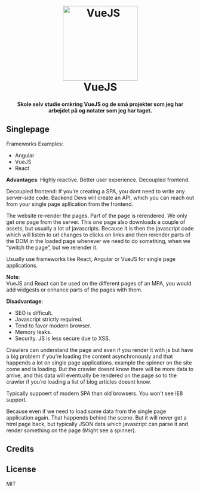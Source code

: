 <h1 align="center">
  <br>
  <a href="#"><img src="https://vuejs.org/images/logo.png" alt="VueJS" width="200"></a>
  <br>
  VueJS
  <br>
</h1>

<h4 align="center">Skole selv studie omkring VueJS og de små projekter som jeg har arbejdet på og notater som jeg har taget.</h4>

## Singlepage

Frameworks Examples:
 * Angular
 * VueJS
 * React
 
 **Advantages**: Highly reactive. Better user experience. Decoupled frontend.
 
Decoupled frontend: If you’re creating a SPA, you dont need to write any server-side code. Backend Devs will create an API, which you can reach out from your single page apllication from the frontend. 

The website re-render the pages. Part of the page is rerendered. We only get one page from the server. This one page also downloads a couple of assets, but usually a lot of javascripts. Because it is then the javascript code which will listen to url changes to clicks on links and then rerender parts of the DOM in the loaded page whenever we need to do something, when we “switch the page”, but we rerender it. 

Usually use frameworks like React, Angular or VueJS for single page applications.

**Note**: <br>
VueJS and React can be used on the different pages of an MPA, you would add widgests or enhance parts of the pages with them. 

**Disadvantage**:
 * SEO is difficult.
 * Javascript strictly required. 
 * Tend to favor modern browser. 
 * Memory leaks.
 * Security. JS is less secure due to XSS. 

Crawlers can understand the page and even if you render it with js but have a big problem if you’re loading the content asynchronously and that happends a lot on single page applications. example the spinner on the site come and is loading. But the crawler doesnt know there will be more data to arrive, and this data will eventually be rendered on the page so to the crawler if you’re loading a list of blog articles doesnt know. 

Typically suppoert of modern SPA than old browsers. You won’t see IE8 support. 

Because even if we need to load some data from the single page application again. That happends behind the scene. But it will never get a html page back, but typically JSON data which javascript can parse it and render something on the page (Might see a spinner).  

## Credits

## License

MIT
